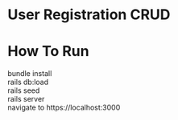 # User Registration CRUD

# How To Run
bundle install  
rails db:load  
rails seed  
rails server  
navigate to https://localhost:3000
